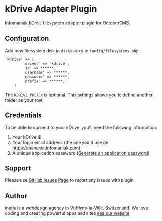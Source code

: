 # kDrive Adapter Plugin

Infomaniak [kDrive](https://github.com/Infomaniak/laravel-kdrive) filesystem adapter plugin for OctoberCMS.

## Configuration

Add new filesystem disk in `disks` array in `config/filesystems.php`:

```
'kdrive' => [
        'driver' => 'kdrive',
        'id' => ******,
        'username' => ******,
        'password' => ******,
        'prefix' => ******,
    ]
```

The `KDRIVE_PREFIX` is optional. This settings allows you to define another folder as your root.

## Credentials
To be able to connect to your kDrive, you'll need the following information.

1. Your kDrive ID
2. Your login email address (the one you'd use on https://manager.infomaniak.com)
3. A unique application password ([Generate an application password](https://manager.infomaniak.com/v3/profile/application-password))

## Support

Please use [GitHub Issues Page](https://github.com/inetis-ch/oc-kdriveadapter-plugin/issues) to report any issues with plugin.


## Author
inetis is a webdesign agency in Vufflens-la-Ville, Switzerland. We love coding and creating powerful apps and sites  [see our website](https://inetis.ch).


